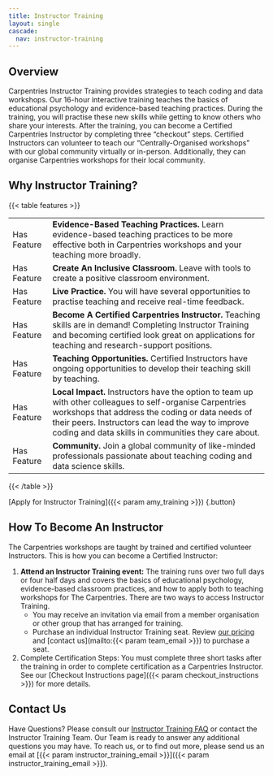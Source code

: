 ```yaml
---
title: Instructor Training
layout: single
cascade:
  nav: instructor-training
---
```



## Overview 

Carpentries Instructor Training provides strategies to teach coding and data workshops. Our 16-hour interactive training teaches the basics of educational psychology and evidence-based teaching practices. During the training, you will practise these new skills while getting to know others who share your interests. After the training, you can become a Certified Carpentries Instructor by completing three “checkout” steps. Certified Instructors can volunteer to teach our “Centrally-Organised workshops” with our global community virtually or in-person. Additionally, they can organise Carpentries workshops for their local community.

## Why Instructor Training?


{{< table features >}}
<table>
    <tr>
        <td>Has Feature</td>
        <td><b>Evidence-Based Teaching Practices.</b> Learn evidence-based teaching practices to be more effective both in Carpentries workshops and your teaching more broadly.</td>
    </tr>
    <tr>
        <td>Has Feature</td>
        <td><b>Create An Inclusive Classroom.</b> Leave with tools to create a positive classroom environment.</td>
    </tr>
    <tr>
        <td>Has Feature</td>
        <td><b>Live Practice.</b> You will have several opportunities to practise teaching and receive real-time feedback.</td>
    </tr>
    <tr>
        <td>Has Feature</td>
        <td><b>Become A Certified Carpentries Instructor.</b> Teaching skills are in demand! Completing Instructor Training and becoming certified look great on applications for teaching and research-support positions.</td>
    </tr>   
    <tr>
        <td>Has Feature</td>
        <td><b>Teaching Opportunities.</b> Certified Instructors have ongoing opportunities to develop their teaching skill by teaching.</td>
    </tr>   
    <tr>
        <td>Has Feature</td>
        <td><b>Local Impact.</b> Instructors have the option to team up with other colleagues to self-organise Carpentries workshops that address the coding or data needs of their peers. Instructors can lead the way to improve coding and data skills in communities they care about.</td>
    </tr>   
    <tr>
        <td>Has Feature</td>
        <td><b>Community.</b> Join a global community of like-minded professionals passionate about teaching coding and data science skills.</td>
    </tr>   


</table>
{{< /table >}}

[Apply for Instructor Training]({{< param amy_training >}})
{.button}

## How To Become An Instructor

The Carpentries workshops are taught by trained and certified volunteer Instructors. This is how you can become a Certified Instructor:

1. **Attend an Instructor Training event:** The training runs over two full days or four half days and covers the basics of educational psychology, evidence-based classroom practices, and how to apply both to teaching workshops for The Carpentries. There are two ways to access Instructor Training. 
    - You may receive an invitation via email from a member organisation or other group that has arranged for training.
    - Purchase an individual Instructor Training seat. Review [our pricing](/support/pricing#instructor-training-pricing) and  [contact us](mailto:{{< param team_email >}}) to purchase a seat.
1. Complete Certification Steps: You must complete three short tasks after the training in order to complete certification as a Carpentries Instructor. See our [Checkout Instructions page]({{< param checkout_instructions >}}) for more details.

## Contact Us

Have Questions? Please consult our [Instructor Training FAQ](#) or contact the Instructor Training Team. Our Team is ready to answer any additional questions you may have. To reach us, or to find out more, please send us an email at [{{< param instructor_training_email >}}]({{< param instructor_training_email >}}).